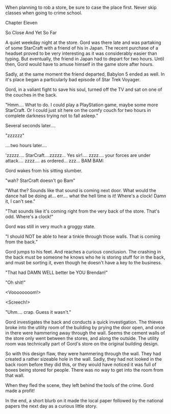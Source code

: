 
 

 

 

 

 

 

 

 

 

 




When planning to rob a store, be sure to case the place first.  Never skip classes when going to crime school.













Chapter Eleven


So Close And Yet So Far

A quiet weekday night at the store.  Gord was there late and was partaking of some StarCraft with a friend of his in Japan.  The recent purchase of a headset proved to be very interesting as it was considerably easier than typing.
But eventually, the friend in Japan had to depart for two hours.  Until then, Gord would have to amuse himself in the game store after hours.

Sadly, at the same moment the friend departed, Babylon 5 ended as well.  In it's place began a particularly bad episode of Star Trek Voyager. 

Gord, in a valiant fight to save his soul, turned off the TV and sat on one of the couches in the back.

"Hmm.... What to do.  I could play a PlayStation game, maybe some more StarCraft.  Or I could just sit here on the comfy couch for two hours in complete darkness trying not to fall asleep."

Several seconds later....

"zzzzzz"

....two hours later....

'zzzzz.... StarCraft....zzzzz...  Yes sir!.... zzzz....  your forces are under attack.... zzzz....  as ordered... zzz... BAM BAM:

Gord wakes from his sitting slumber.

"wah?  StarCraft doesn't go Bam"

<BAM BAM BAM>

"What the?  Sounds like that sound is coming next door.  What would the dance hall be doing at... err....  what the hell time is it!  Where's a clock!  Damn it, I can't see."

<BAM BAM BAM>

"That sounds like it's coming right from the very back of the store.  That's odd.  Where's a clock!"

Gord was still in very much a groggy state.

<BAM CRASH TINKLE>

"I should NOT be able to hear a tinkle through those walls.  That is coming from the back."

Gord jumps to his feet.  And reaches a curious conclusion.  The crashing in the back must be someone he knows who he is storing stuff for in the back, and must be sorting it, even though he doesn't have a key to the business.

"That had DAMN WELL better be YOU Brendan!"

"Oh shit!"

<clang>

<stomp stomp stomp>

<Slam>

<Voooooooom!>

<Screech!>

"Uhm.... crap.  Guess it wasn't."

Gord investigates the back and conducts a quick investigation.  The thieves broke into the utility room of the building by prying the door open, and once in there were hammering away through the wall.  Seems the cement walls of the store only went between the stores, and along the outside.  The utility room was technically part of Gord's store on the original building design.

So with this design flaw, they were hammering through the wall.  They had created a rather sizeable hole in the wall.  Sadly, they had not looked in the back room before they did this, or they would have noticed it was full of boxes being stored for people.  There was no way to get into the room from that wall.

When they fled the scene, they left behind the tools of the crime.  Gord made a profit!

In the end, a short blurb on it made the local paper followed by the national papers the next day as a curious little story.


 

 

 
 